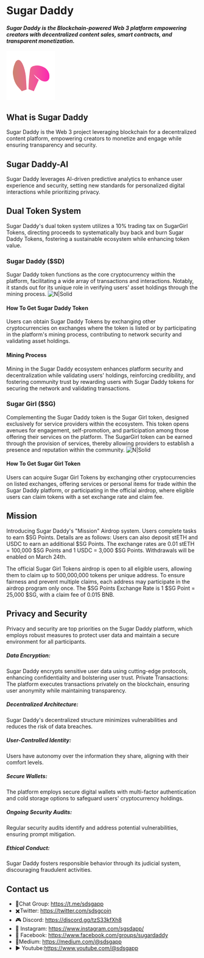 # Sugar Daddy
#### _Sugar Daddy is the Blockchain-powered Web 3 platform empowering creators with decentralized content sales, smart contracts, and transparent monetization._

![N|Solid](https://raw.githubusercontent.com/SugarDaddyCoin/SugarDaddy/main/icon128.png)

## What is Sugar Daddy
Sugar Daddy is the Web 3 project leveraging blockchain for a decentralized content platform, empowering creators to monetize and engage while ensuring transparency and security.

## Sugar Daddy-AI
Sugar Daddy leverages AI-driven predictive analytics to enhance user experience and security, setting new standards for personalized digital interactions while prioritizing privacy.

## Dual Token System
Sugar Daddy's dual token system utilizes a 10% trading tax on SugarGirl Tokens, directing proceeds to systematically buy back and burn Sugar Daddy Tokens, fostering a sustainable ecosystem while enhancing token value.

### Sugar Daddy  ($SD)
Sugar Daddy token functions as the core cryptocurrency within the platform, facilitating a wide array of transactions and interactions. Notably, it stands out for its unique role in verifying users' asset holdings through the mining process.
![N|Solid](https://docs.sugardaddy.pink/~gitbook/image?url=https:%2F%2F186357684-files.gitbook.io%2F%7E%2Ffiles%2Fv0%2Fb%2Fgitbook-x-prod.appspot.com%2Fo%2Fspaces%252FGkeAtSvNlzvlUXVbmqpB%252Fuploads%252FJxaLJ9y37yGXQF3hAfaw%252Fsugardaddy%2524sd.png%3Falt=media%26token=0499f38c-4993-4638-ba4c-f2c20d7707a3&width=768&dpr=2&quality=100&sign=ec5682a4913fbaac032f6e57498b2c205124136cff5c0af3a9f65922d88971f7)

#### How To Get Sugar Daddy Token
Users can obtain Sugar Daddy Tokens by exchanging other cryptocurrencies on exchanges where the token is listed or by participating in the platform's mining process, contributing to network security and validating asset holdings.

#### Mining Process
Mining in the Sugar Daddy ecosystem enhances platform security and decentralization while validating users' holdings, reinforcing credibility, and fostering community trust by rewarding users with Sugar Daddy tokens for securing the network and validating transactions.

### Sugar Girl ($SG)
Complementing the Sugar Daddy token is the Sugar Girl token, designed exclusively for service providers within the ecosystem. This token opens avenues for engagement, self-promotion, and participation among those offering their services on the platform. The SugarGirl token can be earned through the provision of services, thereby allowing providers to establish a presence and reputation within the community.
![N|Solid](https://docs.sugardaddy.pink/~gitbook/image?url=https:%2F%2F186357684-files.gitbook.io%2F%7E%2Ffiles%2Fv0%2Fb%2Fgitbook-x-prod.appspot.com%2Fo%2Fspaces%252FGkeAtSvNlzvlUXVbmqpB%252Fuploads%252FKQw3lelqapkp08EFMRrh%252Fimage.png%3Falt=media%26token=a4a1d83b-5ca1-4146-8b2e-357c51a162f6&width=768&dpr=2&quality=100&sign=d2bcd63092b4d09f0425536c8321acda3f9ed4443e8898f73592bfe03b8091f0)

#### How To Get Sugar Girl Token
Users can acquire Sugar Girl Tokens by exchanging other cryptocurrencies on listed exchanges, offering services or personal items for trade within the Sugar Daddy platform, or participating in the official airdrop, where eligible users can claim tokens with a set exchange rate and claim fee.

## Mission
Introducing Sugar Daddy's "Mission" Airdrop system. Users complete tasks to earn $SG Points. Details are as follows: Users can also deposit stETH and USDC to earn an additional $SG Points. The exchange rates are 0.01 stETH = 100,000 $SG Points and 1 USDC = 3,000 $SG Points. Withdrawals will be enabled on March 24th.

The official Sugar Girl Tokens airdrop is open to all eligible users, allowing them to claim up to 500,000,000 tokens per unique address. To ensure fairness and prevent multiple claims, each address may participate in the airdrop program only once. The $SG Points Exchange Rate is 1 $SG Point = 25,000 $SG, with a claim fee of 0.015 BNB.

## Privacy and Security
Privacy and security are top priorities on the Sugar Daddy platform, which employs robust measures to protect user data and maintain a secure environment for all participants.

##### Data Encryption: 
Sugar Daddy encrypts sensitive user data using cutting-edge protocols, enhancing confidentiality and bolstering user trust.
Private Transactions: The platform executes transactions privately on the blockchain, ensuring user anonymity while maintaining transparency.
##### Decentralized Architecture: 
Sugar Daddy's decentralized structure minimizes vulnerabilities and reduces the risk of data breaches.
##### User-Controlled Identity: 
Users have autonomy over the information they share, aligning with their comfort levels.
##### Secure Wallets: 
The platform employs secure digital wallets with multi-factor authentication and cold storage options to safeguard users' cryptocurrency holdings.
##### Ongoing Security Audits: 
Regular security audits identify and address potential vulnerabilities, ensuring prompt mitigation.
##### Ethical Conduct: 
Sugar Daddy fosters responsible behavior through its judicial system, discouraging fraudulent activities.

## Contact us
- 💬Chat Group:  https://t.me/sdsgapp
- ✖️Twitter: https://twitter.com/sdsgcoin
- 🎮 Discord: https://discord.gg/tzS33kfXh8
- 🎇 Instagram: https://www.instagram.com/sgsdapp/
- 📘 Facebook: https://www.facebook.com/groups/sugardaddy
- 📰Medium: https://medium.com/@sdsgapp
- ▶️ Youtube:https://www.youtube.com/@sdsgapp 
